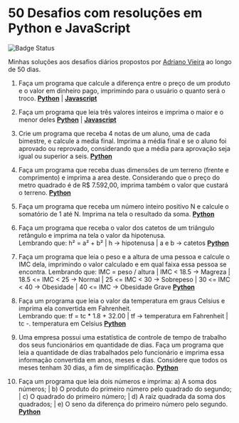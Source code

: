 # 50 Desafios com resoluções em Python e JavaScript

![Badge Status](https://img.shields.io/static/v1?label=status&message=em%20desenvolvimento&color=yellow)

Minhas soluções aos desafios diários propostos por <a href="https://www.linkedin.com/in/adrianocvieira/">Adriano Vieira</a> ao longo de 50 dias.

1. Faça um programa que calcule a diferença entre o preço de um produto e o valor em dinheiro pago, imprimindo para o usuário o quanto será o troco. <b><a href="https://github.com/brunoesm07/desafio-50dias/blob/main/Resolu%C3%A7%C3%B5es_Python/Desafio%201.py">Python</a></b> | <b><a href="">Javascript</a></b> 

2. Faça um programa que leia três valores inteiros e imprima o maior e o menor deles <b><a href="https://github.com/brunoesm07/desafio-50dias/blob/main/Resolu%C3%A7%C3%B5es_Python/Desafio%202.py"> Python</a></b>  | <b><a href="https://github.com/brunoesm07/desafio-50dias/blob/main/Resoluções_Python/Desafio%202.js">Javascript</a></b> 

3. Crie um programa que receba 4 notas de um aluno, uma de cada bimestre, e calcule a media final. Imprima a média final e se o aluno foi aprovado ou reprovado, considerando que a média para aprovação seja igual ou superior a seis. <b><a href="https://github.com/brunoesm07/desafio-50dias-python/blob/main/Resoluções_Python/Desafio%203.py"> Python</a></b>

4. Faça um programa que receba duas dimensões de um terreno (frente e comprimento) e imprima a area deste. Considerando que o preço do metro quadrado é de R$ 7.592,00, imprima também o valor que custará o terreno. <b><a href="https://github.com/brunoesm07/desafio-50dias-python/blob/main/Resoluções_Python/Desafio%204.py"> Python</a></b>

5. Faça um programa que receba um número inteiro positivo N e calcule o somatório de 1 até N. Imprima na tela o resultado da soma. <b><a href="https://github.com/brunoesm07/desafio-50dias-python/blob/main/Resoluções_Python/Desafio%205.py"> Python</a></b>

6. Faça um programa que receba o valor dos catetos de um triângulo retângulo e imprima na tela o valor da hipotenusa. 
</br>Lembrando que: h² = a² + b² | h -> hipotenusa | a e b -> catetos <b><a href="https://github.com/brunoesm07/desafio-50dias/blob/main/Resoluções_Python/Desafio%206.py"> Python</a></b>

7. Faça um programa que leia o peso e a altura de uma pessoa e calcule o IMC dela, imprimindo o valor calculado e em qual faixa essa pessoa se encontra. Lembrando que: IMC = peso / altura | IMC < 18.5 -> Magreza | 18.5 <= IMC < 25 -> Normal | 25 <= IMC < 30 -> Sobrepeso | 30 <= IMC < 40 -> Obesidade | 40 <= IMC -> Obesidade Grave <b><a href="https://github.com/brunoesm07/desafio-50dias/blob/main/Resoluções_Python/Desafio7.py"> Python</a></b>

8. Faça um programa que leia o valor da temperatura em graus Celsius e imprima ela convertida em Fahrenheit. </br> Lembrando que: tf = tc * 1.8 + 32.00 | tf -> temperatura em Fahrenheit | tc -. temperatura em Celsius <b><a href="https://github.com/brunoesm07/desafio-50dias/blob/main/Resoluções_Python/Desafio8.py"> Python</a></b>

9. Uma empresa possui uma estatística de controle de tempo de trabalho dos seus funcionários em quantidade de dias.
Faça um programa que leia a quantidade de dias trabalhados pelo funcionário e imprima essa informação convertida em anos, meses e dias. 
Considere que todos os meses tenham 30 dias, a fim de simplificação. <b><a href="https://github.com/brunoesm07/desafio-50dias/blob/main/Resoluções_Python/Desafio9.py"> Python</a></b>

10. Faça um programa que leia dois números e imprima: a) A soma dos números; | b) O produto do primeiro número pelo quadrado do segundo; | c) O quadrado do primeiro número; | d) A raiz quadrada da soma dos quadrados; | e) O seno da diferença do primeiro número pelo segundo. <b><a href="https://github.com/brunoesm07/desafio-50dias/blob/main/Resoluções_Python/Desafio10.py"> Python</a></b>

